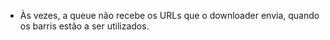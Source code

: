 - Às vezes, a queue não recebe os URLs que o downloader envia, quando os barris estão a ser utilizados.